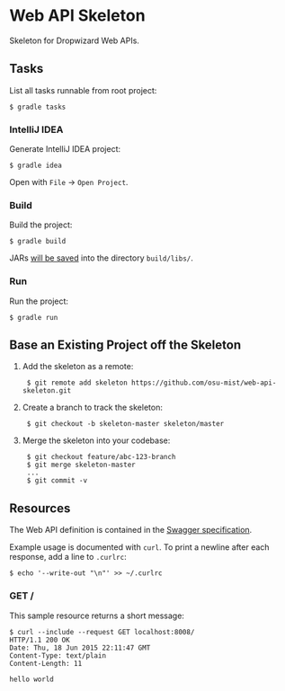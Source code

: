 # Web API Skeleton

Skeleton for Dropwizard Web APIs.


## Tasks

List all tasks runnable from root project:

    $ gradle tasks

### IntelliJ IDEA

Generate IntelliJ IDEA project:

    $ gradle idea

Open with `File` -> `Open Project`.

### Build

Build the project:

    $ gradle build

JARs [will be saved](https://github.com/johnrengelman/shadow#using-the-default-plugin-task) into the directory `build/libs/`.

### Run

Run the project:

    $ gradle run


## Base an Existing Project off the Skeleton

1. Add the skeleton as a remote:

        $ git remote add skeleton https://github.com/osu-mist/web-api-skeleton.git

2. Create a branch to track the skeleton:

        $ git checkout -b skeleton-master skeleton/master

3. Merge the skeleton into your codebase:

        $ git checkout feature/abc-123-branch
        $ git merge skeleton-master
        ...
        $ git commit -v


## Resources

The Web API definition is contained in the [Swagger specification](swagger.yaml).

Example usage is documented with `curl`. To print a newline after each response, add a line to `.curlrc`:

    $ echo '--write-out "\n"' >> ~/.curlrc

### GET /

This sample resource returns a short message:

    $ curl --include --request GET localhost:8008/
    HTTP/1.1 200 OK
    Date: Thu, 18 Jun 2015 22:11:47 GMT
    Content-Type: text/plain
    Content-Length: 11
    
    hello world
